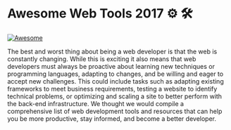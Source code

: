 # Awesome Web Tools 2017 ⚙️ 🛠
[![Awesome](https://cdn.rawgit.com/sindresorhus/awesome/d7305f38d29fed78fa85652e3a63e154dd8e8829/media/badge.svg)](https://github.com/gauravmehla/awesome-web-tools-2017)

The best and worst thing about being a web developer is that the web is constantly changing. While this is exciting it also means that web developers must always be proactive about learning new techniques or programming languages, adapting to changes, and be willing and eager to accept new challenges. This could include tasks such as adapting existing frameworks to meet business requirements, testing a website to identify technical problems, or optimizing and scaling a site to better perform with the back-end infrastructure.  We thought we would compile a comprehensive list of web development tools and resources that can help you be more productive, stay informed, and become a better developer.
